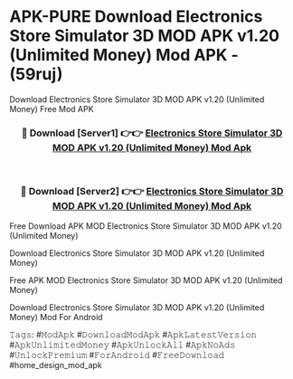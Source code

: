 # APK-PURE Download Electronics Store Simulator 3D MOD APK v1.20 (Unlimited Money) Mod APK - (59ruj)
Download Electronics Store Simulator 3D MOD APK v1.20 (Unlimited Money) Free Mod APK

<div align="center">
<h3>🔴 Download [Server1] 👉👉 <a href="https://apk-comot.site?title=Electronics_Store_Simulator_3D_MOD_APK_v1.20_(Unlimited_Money)">Electronics Store Simulator 3D MOD APK v1.20 (Unlimited Money) Mod Apk</a></h3><br>

<h3>🔴 Download [Server2] 👉👉 <a href="https://apk-comot.site?title=Electronics_Store_Simulator_3D_MOD_APK_v1.20_(Unlimited_Money)">Electronics Store Simulator 3D MOD APK v1.20 (Unlimited Money) Mod Apk</a></h3>
</div>


Free Download APK MOD Electronics Store Simulator 3D MOD APK v1.20 (Unlimited Money)

Download Electronics Store Simulator 3D MOD APK v1.20 (Unlimited Money) 

Free APK MOD Electronics Store Simulator 3D MOD APK v1.20 (Unlimited Money) 

Download Electronics Store Simulator 3D MOD APK v1.20 (Unlimited Money) Mod For Android

𝚃𝚊𝚐𝚜: #𝙼𝚘𝚍𝙰𝚙𝚔 #𝙳𝚘𝚠𝚗𝚕𝚘𝚊𝚍𝙼𝚘𝚍𝙰𝚙𝚔 #𝙰𝚙𝚔𝙻𝚊𝚝𝚎𝚜𝚝𝚅𝚎𝚛𝚜𝚒𝚘𝚗 #𝙰𝚙𝚔𝚄𝚗𝚕𝚒𝚖𝚒𝚝𝚎𝚍𝙼𝚘𝚗𝚎𝚢 #𝙰𝚙𝚔𝚄𝚗𝚕𝚘𝚌𝚔𝙰𝚕𝚕 #𝙰𝚙𝚔𝙽𝚘𝙰𝚍𝚜 #𝚄𝚗𝚕𝚘𝚌𝚔𝙿𝚛𝚎𝚖𝚒𝚞𝚖 #𝙵𝚘𝚛𝙰𝚗𝚍𝚛𝚘𝚒𝚍 #𝙵𝚛𝚎𝚎𝙳𝚘𝚠𝚗𝚕𝚘𝚊𝚍 #home_design_mod_apk